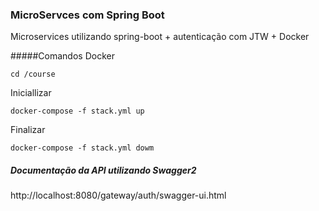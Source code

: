 ### MicroServces com Spring Boot
Microservices utilizando spring-boot + autenticação com JTW + Docker


#####Comandos Docker

<code>cd /course</code>

Iniciallizar

<code>docker-compose -f stack.yml up</code>

Finalizar

<code>docker-compose -f stack.yml dowm</code>

##### Documentação da API utilizando Swagger2

http://localhost:8080/gateway/auth/swagger-ui.html